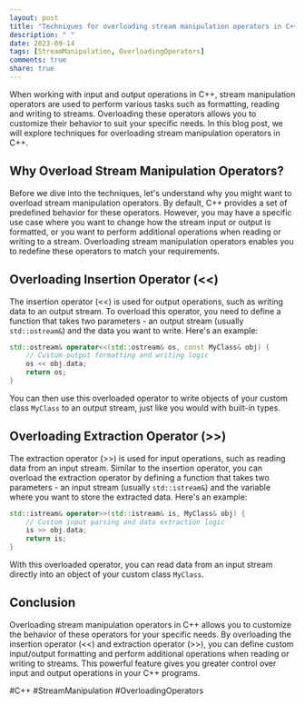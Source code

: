```yaml
---
layout: post
title: "Techniques for overloading stream manipulation operators in C++"
description: " "
date: 2023-09-14
tags: [StreamManipulation, OverloadingOperators]
comments: true
share: true
---
```


When working with input and output operations in C++, stream manipulation operators are used to perform various tasks such as formatting, reading and writing to streams. Overloading these operators allows you to customize their behavior to suit your specific needs. In this blog post, we will explore techniques for overloading stream manipulation operators in C++.

## Why Overload Stream Manipulation Operators? ##

Before we dive into the techniques, let's understand why you might want to overload stream manipulation operators. By default, C++ provides a set of predefined behavior for these operators. However, you may have a specific use case where you want to change how the stream input or output is formatted, or you want to perform additional operations when reading or writing to a stream. Overloading stream manipulation operators enables you to redefine these operators to match your requirements.

## Overloading Insertion Operator (<<) ##

The insertion operator (<<) is used for output operations, such as writing data to an output stream. To overload this operator, you need to define a function that takes two parameters - an output stream (usually `std::ostream&`) and the data you want to write. Here's an example:

```cpp
std::ostream& operator<<(std::ostream& os, const MyClass& obj) {
    // Custom output formatting and writing logic
    os << obj.data;
    return os;
}
```

You can then use this overloaded operator to write objects of your custom class `MyClass` to an output stream, just like you would with built-in types.

## Overloading Extraction Operator (>>) ##

The extraction operator (>>) is used for input operations, such as reading data from an input stream. Similar to the insertion operator, you can overload the extraction operator by defining a function that takes two parameters - an input stream (usually `std::istream&`) and the variable where you want to store the extracted data. Here's an example:

```cpp
std::istream& operator>>(std::istream& is, MyClass& obj) {
    // Custom input parsing and data extraction logic
    is >> obj.data;
    return is;
}
```

With this overloaded operator, you can read data from an input stream directly into an object of your custom class `MyClass`.

## Conclusion ##

Overloading stream manipulation operators in C++ allows you to customize the behavior of these operators for your specific needs. By overloading the insertion operator (<<) and extraction operator (>>), you can define custom input/output formatting and perform additional operations when reading or writing to streams. This powerful feature gives you greater control over input and output operations in your C++ programs.

#C++ #StreamManipulation #OverloadingOperators